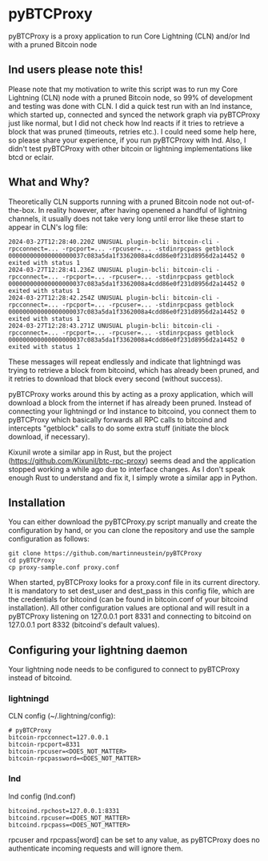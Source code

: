 # pyBTCProxy
pyBTCProxy is a proxy application to run Core Lightning (CLN) and/or lnd with a pruned Bitcoin node

## lnd users please note this!
Please note that my motivation to write this script was to run my Core Lightning (CLN) node with a pruned Bitcoin node, so 99% of development and testing was done with CLN. I did a quick test run with an lnd instance, which started up, connected and synced the network graph via pyBTCProxy just like normal, but I did not check how lnd reacts if it tries to retrieve a block that was pruned (timeouts, retries etc.). I could need some help here, so please share your experience, if you run pyBTCProxy with lnd. Also, I didn't test pyBTCProxy with other bitcoin or lightning implementations like btcd or eclair.


## What and Why?
Theoretically CLN supports running with a pruned Bitcoin node not out-of-the-box. In reality however, after having openened a handful of lightning channels, it usually does not take very long until error like these start to appear in CLN's log file:

```
2024-03-27T12:28:40.220Z UNUSUAL plugin-bcli: bitcoin-cli -rpcconnect=... -rpcport=... -rpcuser=... -stdinrpcpass getblock 000000000000000000037c083a5da1f3362008a4cdd86e0f231d8956d2a14452 0 exited with status 1
2024-03-27T12:28:41.236Z UNUSUAL plugin-bcli: bitcoin-cli -rpcconnect=... -rpcport=... -rpcuser=... -stdinrpcpass getblock 000000000000000000037c083a5da1f3362008a4cdd86e0f231d8956d2a14452 0 exited with status 1
2024-03-27T12:28:42.254Z UNUSUAL plugin-bcli: bitcoin-cli -rpcconnect=... -rpcport=... -rpcuser=... -stdinrpcpass getblock 000000000000000000037c083a5da1f3362008a4cdd86e0f231d8956d2a14452 0 exited with status 1
2024-03-27T12:28:43.271Z UNUSUAL plugin-bcli: bitcoin-cli -rpcconnect=... -rpcport=... -rpcuser=... -stdinrpcpass getblock 000000000000000000037c083a5da1f3362008a4cdd86e0f231d8956d2a14452 0 exited with status 1
```
These messages will repeat endlessly and indicate that lightningd was trying to retrieve a block from bitcoind, which has already been pruned, and it retries to download that block every second (without success). 

pyBTCProxy works around this by acting as a proxy application, which will download a block from the internet if has already been pruned. Instead of connecting your lightningd or lnd instance to bitcoind, you connect them to pyBTCProxy which basically forwards all RPC calls to bitcoind and intercepts "getblock" calls to do some extra stuff (initiate the block download, if necessary). 

Kixunil wrote a similar app in Rust, but the project (https://github.com/Kixunil/btc-rpc-proxy) seems dead and the application stopped working a while ago due to interface changes. As I don't speak enough Rust to understand and fix it, I simply wrote a similar app in Python. 

## Installation

You can either download the pyBTCProxy.py script manually and create the configuration by hand, or you can clone the repository and use the sample configuration as follows:

```
git clone https://github.com/martinneustein/pyBTCProxy
cd pyBTCProxy
cp proxy-sample.conf proxy.conf
```

When started, pyBTCProxy looks for a proxy.conf file in its current directory. It is mandatory to set dest_user and dest_pass in this config file, which are the credentials for bitcoind (can be found in bitcoin.conf of your bitcoind installation). All other configuration values are optional and will result in a pyBTCProxy listening on 127.0.0.1 port 8331 and connecting to bitcoind on 127.0.0.1 port 8332 (bitcoind's default values).

## Configuring your lightning daemon
Your lightning node needs to be configured to connect to pyBTCProxy instead of bitcoind.

### lightningd
CLN config (~/.lightning/config):

```
# pyBTCProxy
bitcoin-rpcconnect=127.0.0.1
bitcoin-rpcport=8331
bitcoin-rpcuser=<DOES_NOT_MATTER>
bitcoin-rpcpassword=<DOES_NOT_MATTER>
```

### lnd
lnd config (lnd.conf)

```
bitcoind.rpchost=127.0.0.1:8331
bitcoind.rpcuser=<DOES_NOT_MATTER>
bitcoind.rpcpass=<DOES_NOT_MATTER>
```

rpcuser and rpcpass[word] can be set to any value, as pyBTCProxy does no authenticate incoming requests and will ignore them.



